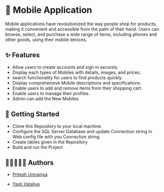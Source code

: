# 📱 Mobile Application

Mobile applications have revolutionized the way people shop for products, making it convenient and accessible from the palm of their hand. Users can browse, select, and purchase a wide range of items, including phones and other goods, using their mobile devices.



## ✨ Features

- Allow users to create accounts and sign in securely.
- Display each types of Mobiles with details, images, and prices.
- search functionality for users to find products quickly.
- Display comprehensive Mobile descriptions and specifications.
- Enable users to add and remove items from their shopping cart.
- Enable users to manage their profiles.
- Admin can add the New Mobiles
## 🚀 Getting Started

- Clone this Repository to your local machine.
- Configure the SQL Server Database and update Connection string in Web.config file with you Connection string.
- Create tables given in the Repository
- Build and run the Project

## 🧑🏻‍🤝‍🧑🏻 Authors

- [Pritesh Umraniya](https://www.github.com/pritesh2564u)

- [Yash Vataliya](https://www.github.com/yash5604)
